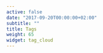 ```yaml
---
active: false
date: "2017-09-20T00:00:00+02:00"
subtitle: ""
title: Tags
weight: 65
widget: tag_cloud
---
```

